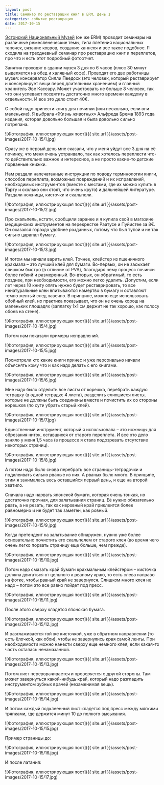 ```yaml
---
layout: post
title: Семинар по реставрации книг в ERM, день 1
categories: событие реставрация
date: 2017-10-15
---
```

[Эстонский Национальный Музей](http://www.erm.ee) (он же ERM) проводит семинары на различные ремесленеческие темы, типа плетения национальных тапочек, вязание ковров, создание каннеля и все такое подобное. Я сходила на трехдневный семинар про реставрацию книг и переплетов, про что и есть этот подробный фотоотчет.

Занятия проходят в здании музея 3 дня по 6 часов (плюс 30 минут выделяется на обед и халявный кофе). Проводят его две работницы музея: консерватор Силли Пеедоск (это человек, который реставрирует и консервирует вещи перед длительным хранением) и главный хранитель Эве Касеару. Может участвовать не больше 8 человек, так что они успевают посвятить достаточно много времени каждому в отдельности. И все это дело стоит 40€.

С собой надо принести книгу для починки (или несколько, если они маленькие). Я выбрала «Жизнь животных» Альфреда Брема 1893 года издания, которая довольно большая и была довольно сильно потрепана.

![Фотография, иллюстрирующая пост]({{ site.url }}/assets/post-images/2017-10-15/1.jpg)

Сразу же в первый день мне сказали, что у меня уйдут все 3 дня на её починку, что меня очень устраивало, так как хотелось переплести что-то действительно важное и интересное, а не просто какие-то детские порванные книжки.

Нам раздали напечатанные инструкции по поводу терминологии книги, способов переплета, возможных повреждений и их исправлений, необходимых инструментов (вместе с местами, где их можно купить в Тарту и сколько они стоят, что очень круто) и дальнейшей литературе. Раздали ножницы, кисточки и скальпели.

![Фотография, иллюстрирующая пост]({{ site.url }}/assets/post-images/2017-10-15/2.jpg)

Про скальпель, кстати, сообщили заранее и я купила свой в магазине медицинских инструментов на перекрестке Раатусе и Пуйистее за 8€. Он оказался гораздо удобнее розданных, потому что был тупой и не так сильно царапал бумагу.

![Фотография, иллюстрирующая пост]({{ site.url }}/assets/post-images/2017-10-15/3.jpg)

И потом мы начали варить клей. Точнее, клейстер из пшеничного крахмала – это лучший клей для бумаги. Во-первых, он не засыхает слишком быстро (в отличие от PVA), благодаря чему процесс починки более гибкий и размеренный. Во-вторых, он обратимый, то есть позднее, при необходимости, его можно легко удалить. Допустим, если лет через 10 книгу опять нужно будет реставрировать, то все ненатуральные клеи впитываются намертво в бумагу и оставляют темно желтый след навечно. В принципе, можно еще использовать обойный клей, но практика показывает, что он не очень хорош на маленьких площадях (заплатку 1х1 см держит не так хорошо, как полосу обоев на стене).

![Фотография, иллюстрирующая пост]({{ site.url }}/assets/post-images/2017-10-15/4.jpg)

Потом нам показали примеры исправлений.

![Фотография, иллюстрирующая пост]({{ site.url }}/assets/post-images/2017-10-15/5.jpg)

Посмотрели кто какие книги принес и уже персонально начали объяснять кому что и как надо делать с его книгами.

![Фотография, иллюстрирующая пост]({{ site.url }}/assets/post-images/2017-10-15/6.jpg)

Мне надо было отделить все листы от корешка, перебрать каждую тетрадку (в одной тетрадке 4 листа), разделить слипшиеся листы, которые не должны быть соединены вместе и почистить их со стороны корешков (по сути убрать старый клей).

![Фотография, иллюстрирующая пост]({{ site.url }}/assets/post-images/2017-10-15/7.jpg)

Единственный инструмент, который я использовала – это ножницы для обрезания ниток, оставшихся от старого переплета. И все это дело заняло у меня 1,5 часа (в процессе я стала подозревать отсутствие некоторых страниц).

![Фотография, иллюстрирующая пост]({{ site.url }}/assets/post-images/2017-10-15/8.jpg)

А потом надо было снова перебрать все страницы-тетрадочки и подклеивать сильно рваные из них. А рваных было много. В принципе, этим я занималась весь оставшийся первый день, и еще на второй хватило.

Сначала надо нарвать японской бумаги, которая очень тонкая, но достаточно прочная, для залатывания страниц. Её нужно обязательно рвать, а не резать, так как неровный край приклеится более равномерно и не будет так заметен, как ровный.

![Фотография, иллюстрирующая пост]({{ site.url }}/assets/post-images/2017-10-15/9.jpg)

Когда претендент на залатывание обнаружен, нужно уже более основательно почистить его скальпелем от старого клея (во время чего очень легко порвать страницу еще больше, чем прежде).

![Фотография, иллюстрирующая пост]({{ site.url }}/assets/post-images/2017-10-15/10.jpg)

Потом надо смазать край бумаги крахмальным клейстером – кисточка должна двигаться от цельного к рваному краю, то есть слева направо на фотке, чтобы рваный край не завернулся. Слишком много клея не надо – потом это все равно пойдет под пресс.

![Фотография, иллюстрирующая пост]({{ site.url }}/assets/post-images/2017-10-15/11.jpg)

После этого сверху кладется японская бумага.

![Фотография, иллюстрирующая пост]({{ site.url }}/assets/post-images/2017-10-15/12.jpg)

И разглаживается той же кисточкой, уже в обратном направлении (то есть ёлочкой, как обои), чтобы не завернулись края самой ленты. При необходимости можно нанести сверху еще немного клея, если какая-то часть осталась ненамазанной.

![Фотография, иллюстрирующая пост]({{ site.url }}/assets/post-images/2017-10-15/13.jpg)

Потом лист переворачивается и проверяется с другой стороны. Там может завернуться какой-нибудь край, который надо разгладить инструментом зубных врачей (незаменимая вещь).

![Фотография, иллюстрирующая пост]({{ site.url }}/assets/post-images/2017-10-15/14.jpg)

И потом каждый подклеенный лист кладется под пресс между мягкими тряпками, где держится минут 10 до полного высыхания.

![Фотография, иллюстрирующая пост]({{ site.url }}/assets/post-images/2017-10-15/15.jpg)

Пример страницы до:

![Фотография, иллюстрирующая пост]({{ site.url }}/assets/post-images/2017-10-15/16.jpg)

И после латания:

![Фотография, иллюстрирующая пост]({{ site.url }}/assets/post-images/2017-10-15/17.jpg)
